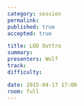 ```yaml
---
category: session
permalink:
published: true
accepted: true

title: LOD Outtro
summary:
presenters: Wolf
track:
difficulty:

date: 2015-04-17 17:00
room: full
---
```


<!-- This is an empty session so it doesn't need visible content -->
